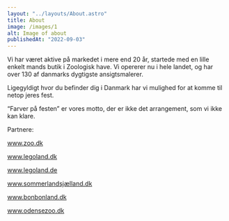 ```yaml
---
layout: "../layouts/About.astro"
title: About
image: /images/1
alt: Image of about
publishedAt: "2022-09-03"
---
```


Vi har været aktive på markedet i mere end 20 år, startede med en lille enkelt mands butik i Zoologisk have. Vi opererer nu i hele landet, og har over 130 af danmarks dygtigste ansigtsmalerer.

Ligegyldigt hvor du befinder dig i Danmark har vi mulighed for at komme til netop jeres fest.

“Farver på festen” er vores motto, der er ikke det arrangement, som vi ikke kan klare.

Partnere:

www.zoo.dk

www.legoland.dk

www.legoland.de

www.sommerlandsjælland.dk

www.bonbonland.dk

www.odensezoo.dk
